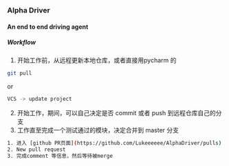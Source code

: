 ### Alpha Driver 
#### An end to end driving agent


##### Workflow
1. 开始工作前，从远程更新本地仓库，或者直接用pycharm 的 
```bash
git pull
```
or 
```bash
VCS -> update project
```
2. 开始工作，期间，可以自己决定是否 commit 或者 push 到远程仓库自己的分支
3. 工作直至完成一个测试通过的模块，决定合并到 master 分支
```bash
1. 进入 [github PR页面](https://github.com/Lukeeeeee/AlphaDriver/pulls)
2. New pull request
3. 完成comment 等信息，然后等待被merge
```
